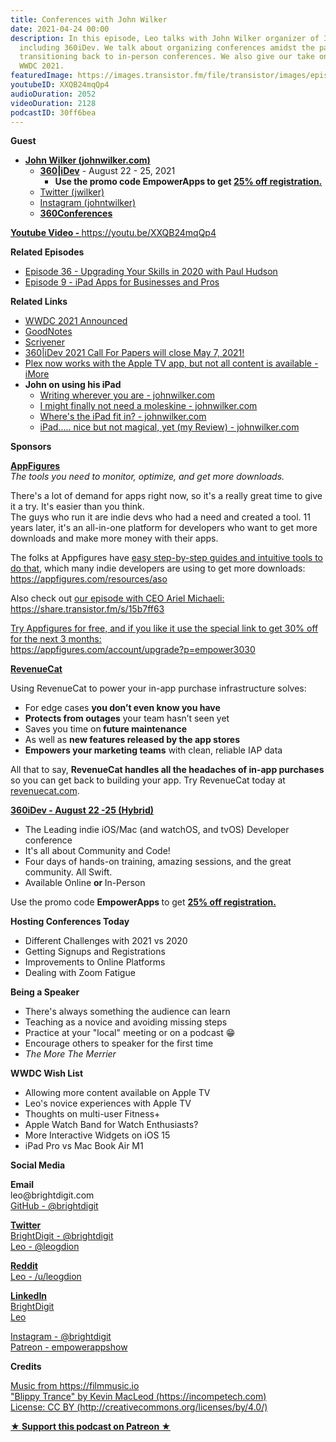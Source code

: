 ```yaml
---
title: Conferences with John Wilker
date: 2021-04-24 00:00
description: In this episode, Leo talks with John Wilker organizer of 360 Conferences
  including 360iDev. We talk about organizing conferences amidst the pandemic and
  transitioning back to in-person conferences. We also give our take on the upcoming
  WWDC 2021.
featuredImage: https://images.transistor.fm/file/transistor/images/episode/521759/full_1618874230-artwork.jpg
youtubeID: XXQB24mqQp4
audioDuration: 2052
videoDuration: 2128
podcastID: 30ff6bea
---
```

<p><b>Guest</b></p><ul><li>
<a href="https://johnwilker.com"><strong>John Wilker (johnwilker.com)</strong></a><ul>
<li>
<a href="https://360idev.com"><strong>360|iDev</strong></a> - August 22 - 25, 2021<ul><li>
<strong>Use the promo code EmpowerApps to get </strong><a href="https://360idev.com/"><strong>25% off registration.</strong></a>
</li></ul>
</li>
<li><a href="https://twitter.com/jwilker">Twitter (jwilker)</a></li>
<li><a href="https://www.instagram.com/johntwilker/">Instagram (johntwilker)</a></li>
<li><a href="https://360conferences.com"><strong>360Conferences</strong></a></li>
</ul>
</li></ul><p><a href="https://youtu.be/XXQB24mqQp4"><strong>Youtube Video - </strong>https://youtu.be/XXQB24mqQp4</a></p><p><b>Related Episodes</b></p><ul>
<li><a href="https://share.transistor.fm/s/eba8ef64">Episode 36 - Upgrading Your Skills in 2020 with Paul Hudson</a></li>
<li><a href="https://share.transistor.fm/s/a34307ee">Episode 9 - iPad Apps for Businesses and Pros</a></li>
</ul><p><b>Related Links</b></p><ul>
<li><a href="https://www.apple.com/newsroom/2021/03/apples-worldwide-developers-conference-is-back-in-its-all-online-format/">WWDC 2021 Announced</a></li>
<li><a href="https://www.goodnotes.com">GoodNotes</a></li>
<li><a href="%20https://www.literatureandlatte.com/scrivener/overview">Scrivener</a></li>
<li><a href="https://360idev.com/call-for-papers/">360|iDev 2021 Call For Papers will close May 7, 2021!</a></li>
<li><a href="https://www.imore.com/plex-now-works-apple-tv-app-not-all-content-available">Plex now works with the Apple TV app, but not all content is available - iMore</a></li>
<li>
<strong>John on using his iPad</strong><ul>
<li><a href="https://johnwilker.com/2017/10/10/writing-wherever/">Writing wherever you are - johnwilker.com</a></li>
<li><a href="https://johnwilker.com/2016/06/21/i-might-finally-not-need-a-moleskine/">I might finally not need a moleskine - johnwilker.com</a></li>
<li><a href="https://johnwilker.com/2014/11/05/wheres-the-ipad-fit-in/">Where's the iPad fit in? - johnwilker.com</a></li>
<li><a href="https://johnwilker.com/2010/04/ipad-nice-but-not-magical-yet-my-review/">iPad..... nice but not magical, yet (my Review) - johnwilker.com</a></li>
</ul>
</li>
</ul><p><b>Sponsors</b></p><p><a href="https://appfigures.com/account/upgrade?p=empower3030"><strong>AppFigures</strong></a><strong><br></strong><em>The tools you need to monitor, optimize, and get more downloads.</em><strong></strong></p><p>There's a lot of demand for apps right now, so it's a really great time to give it a try. It's easier than you think.<br>The guys who run it are indie devs who had a need and created a tool. 11 years later, it's an all-in-one platform for developers who want to get more downloads and make more money with their apps.</p><p>The folks at Appfigures have <a href="https://appfigures.com/resources/aso">easy step-by-step guides and intuitive tools to do that</a>, which many indie developers are using to get more downloads:<br><a href="https://appfigures.com/resources/aso">https://appfigures.com/resources/aso</a></p><p>Also check out <a href="https://share.transistor.fm/s/15b7ff63">our episode with CEO Ariel Michaeli:<br>https://share.transistor.fm/s/15b7ff63</a></p><p><a href="https://appfigures.com/account/upgrade?p=empower3030">Try Appfigures for free, and if you like it use the special link to get 30% off for the next 3 months:</a><a href="https://www.linode.com/?r=97e09acbd5d304d87dadef749491d245e71c74e7"><br></a><a href="https://appfigures.com/account/upgrade?p=empower3030">https://appfigures.com/account/upgrade?p=empower3030</a></p><p><a href="https://revenuecat.com/"><strong>RevenueCat</strong></a><strong></strong></p><p>Using RevenueCat to power your in-app purchase infrastructure solves:</p><ul>
<li>For edge cases <strong>you don’t even know you have</strong>
</li>
<li>
<strong>Protects from outages</strong> your team hasn’t seen yet</li>
<li>Saves you time on<strong> future maintenance </strong>
</li>
<li>As well as <strong>new features released by the app stores</strong>
</li>
<li>
<strong>Empowers your marketing teams</strong> with clean, reliable IAP data</li>
</ul><p>All that to say, <strong>RevenueCat handles all the headaches of in-app purchases</strong> so you can get back to building your app. Try RevenueCat today at <a href="http://revenuecat.com/">revenuecat.com</a>.</p><p><a href="https://360idev.com/"><strong>360iDev - August 22 -25 (Hybrid)</strong></a></p><ul>
<li>The Leading indie iOS/Mac (and watchOS, and tvOS) Developer conference</li>
<li>It's all about Community and Code!</li>
<li>Four days of hands-on training, amazing sessions, and the great community. All Swift.</li>
<li>Available Online <strong>or </strong>In-Person</li>
</ul><p>Use the promo code <strong>EmpowerApps </strong>to get <a href="https://360idev.com/"><strong>25% off registration.</strong></a></p><p><b>Hosting Conferences Today</b></p><ul>
<li>Different Challenges with 2021 vs 2020</li>
<li>Getting Signups and Registrations</li>
<li>Improvements to Online Platforms</li>
<li>Dealing with Zoom Fatigue</li>
</ul><p><b>Being a Speaker</b></p><ul>
<li>There's always something the audience can learn</li>
<li>Teaching as a novice and avoiding missing steps</li>
<li>Practice at your "local" meeting or on a podcast 😁</li>
<li>Encourage others to speaker for the first time </li>
<li><em>The More The Merrier</em></li>
</ul><p><b>WWDC Wish List</b></p><ul>
<li>Allowing more content available on Apple TV</li>
<li>Leo's novice experiences with Apple TV</li>
<li>Thoughts on multi-user Fitness+</li>
<li>Apple Watch Band for Watch Enthusiasts?</li>
<li>More Interactive Widgets on iOS 15</li>
<li>iPad Pro vs Mac Book Air M1 </li>
</ul><p><b>Social Media</b></p><p><strong>Email</strong><br>leo@brightdigit.com<br><a href="https://github.com/brightdigit">GitHub - @brightdigit</a></p><p><a href="https://twitter.com/brightdigit"><strong>Twitter </strong><br>BrightDigit - @brightdigit</a><br><a href="https://twitter.com/leogdion">Leo - @leogdion</a></p><p><a href="https://www.reddit.com/user/leogdion"><strong>Reddit</strong><br>Leo - /u/leogdion</a></p><p><a href="https://www.linkedin.com/company/bright-digit"><strong>LinkedIn</strong><br>BrightDigit</a><br><a href="https://www.linkedin.com/in/leogdion/">Leo</a></p><p><a href="https://www.instagram.com/brightdigit/">Instagram - @brightdigit</a><br><a href="https://www.patreon.com/empowerappsshow">Patreon - empowerappshow</a></p><p><b>Credits</b></p><p><a href="https://filmmusic.io/">Music from https://filmmusic.io</a><br><a href="https://incompetech.com/">"Blippy Trance" by Kevin MacLeod (https://incompetech.com)</a><br><a href="http://creativecommons.org/licenses/by/4.0/">License: CC BY (http://creativecommons.org/licenses/by/4.0/)</a></p><p><strong><a href="https://www.patreon.com/empowerappsshow" rel="payment" title="★ Support this podcast on Patreon ★">★ Support this podcast on Patreon ★</a></strong></p>
      
